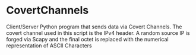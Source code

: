 # CovertChannels
Client/Server Python program that sends data via Covert Channels. The covert channel used in this script is the IPv4 header. A random source IP is forged via Scapy and the final octet is replaced with the numerical representation of ASCII Characters
